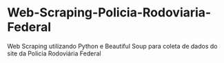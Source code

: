 # Web-Scraping-Policia-Rodoviaria-Federal
Web Scraping utilizando Python e Beautiful Soup para coleta de dados do site da Policia Rodoviária Federal
